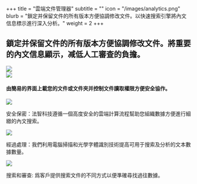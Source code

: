 +++
title = "雲端文件管理器"
subtitle = ""
icon = "/images/analytics.png"
blurb = "鎖定并保留文件的所有版本方便協調修改文件。以快速搜索引擎將內文信息標示進行深入分析。"
weight = 2
+++
<div class="product-content-block">
    <div class="product-content-block-content">
        <h2>
          鎖定并保留文件的所有版本方便協調修改文件。將重要的內文信息顯示，减低人工審查的負擔。
        </h2>
    </div>
    <div class="product-content-block-image-container">
      <img class="product-content-block-image" src="/images/dms-cloud.png" />
    </div>
</div>
<div class="product-content-block">
    <div class="product-content-block-image-container">
      <img class="product-content-block-image" src="/images/dms-connections.png" />
    </div>
    <div class="product-content-block-content">
        <h4>
          由簡易的界面上載您的文件或文件夾并控制文件讀取權限方便安全協作。
        </h4>
    </div>
</div>
<div class="container content-padding">
    <div class="row">
        <div class="col-sm-4 product-feature-block">
            <img class="product-feature-icon" src="/images/dms-secure-icon.png" />
            <p>
              安全保密：法智科技遵循一個高度安全的雲端計算流程幫助您組織數據方便進行細緻的內文搜索。
            </p>
        </div>
        <div class="col-sm-4 product-feature-block">
            <img class="product-feature-icon" src="/images/dms-analysis-icon.png" />
            <p>
              經過處理：我們利用電腦掃描和光學字體識別技術提高可用于搜索及分析的文本數據數量。
            </p>
        </div>
        <div class="col-sm-4 product-feature-block">
            <img class="product-feature-icon" src="/images/dms-search-icon.png" />
            <p>
              搜索和審查: 爲客戶提供搜索文件的不同方式以便準確尋找過往數據。
            </p>
        </div>
    </div>
</div>
